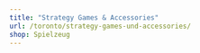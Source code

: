 ```yaml
---
title: "Strategy Games & Accessories"
url: /toronto/strategy-games-und-accessories/
shop: Spielzeug
---
```

